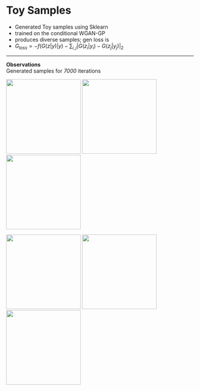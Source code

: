 # Toy Samples
* Generated Toy samples using Sklearn
* trained on the conditional WGAN-GP
* produces diverse samples; gen loss is
* $G_{loss} = -f(G(z|y)|y) - \sum_{i,j} |G(z_i|y_i) - G(z_j|y_j)|_2$
---

**Observations**   
Generated samples for *7000* iterations 
<p float="left">
<img src="images/sample_1.png" width="200" />
<img src="images/sample_3.png" width="200" />
<img src="images/sample_4.png" width="200" /></p>
<p float="left">
<img src="images/sample_5.png" width="200" />
<img src="images/sample_6.png" width="200" />
<img src="images/sample_7.png" width="200" /></p>

